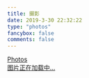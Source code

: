 ```yaml
---
title: 摄影
date: 2019-3-30 22:32:22
type: "photos"
fancybox: false
comments: false
---
```



<link rel="stylesheet" href="./ins.css">
<link rel="stylesheet" href="./photoswipe.css">

<div class="photos-btn-wrap">
    <a class="photos-btn active" href="javascript:void(0)">Photos</a>

</div>
    <div class="instagram itemscope">
        <a href="https://www.instagram.com/lawlitewang20/" target="_blank" class="open-ins">图片正在加载中…</a>
</div>

<script>
    (function() {
        var loadScript = function(path) {
            var $script = document.createElement('script')
            document.getElementsByTagName('body')[0].appendChild($script)
            $script.setAttribute('src', path)
        }
        setTimeout(function() {
            loadScript('./ins.js')
        }, 0)
    })()
</script>
